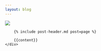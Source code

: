 ```yaml
---
layout: blog
---
```

<div class="blog-content">
    <div class="post-frame">
        <img class="pure-img-responsive" src="{{site.baseurl}}/img/blog/{{page.img}}">
        
        {% include post-header.md post=page %}
        
        {{content}}
    </div>
</div>